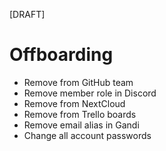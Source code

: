 [DRAFT]

# Offboarding
* Remove from GitHub team
* Remove member role in Discord
* Remove from NextCloud
* Remove from Trello boards
* Remove email alias in Gandi
* Change all account passwords